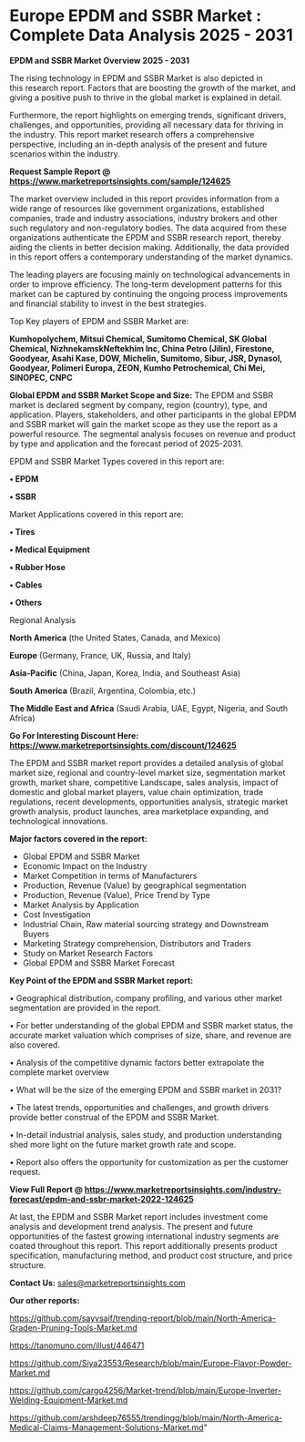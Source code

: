 # Europe EPDM and SSBR Market : Complete Data Analysis 2025 - 2031

<Strong> EPDM and SSBR Market Overview 2025 - 2031</strong>

The rising technology in EPDM and SSBR Market is also depicted in this research report. Factors that are boosting the growth of the market, and giving a positive push to thrive in the global market is explained in detail.

Furthermore, the report highlights on emerging trends, significant drivers, challenges, and opportunities, providing all necessary data for thriving in the industry. This report market research offers a comprehensive perspective, including an in-depth analysis of the present and future scenarios within the industry.

<strong>Request Sample Report @ <a href=https://www.marketreportsinsights.com/sample/124625>https://www.marketreportsinsights.com/sample/124625</a></strong>

The market overview included in this report provides information from a wide range of resources like government organizations, established companies, trade and industry associations, industry brokers and other such regulatory and non-regulatory bodies. The data acquired from these organizations authenticate the EPDM and SSBR research report, thereby aiding the clients in better decision making. Additionally, the data provided in this report offers a contemporary understanding of the market dynamics.

The leading players are focusing mainly on technological advancements in order to improve efficiency. The long-term development patterns for this market can be captured by continuing the ongoing process improvements and financial stability to invest in the best strategies.

Top Key players of EPDM and SSBR Market are:

<strong>Kumhopolychem, Mitsui Chemical, Sumitomo Chemical, SK Global Chemical, NizhnekamskNeftekhim Inc, China Petro (Jilin), Firestone, Goodyear, Asahi Kase, DOW, Michelin, Sumitomo, Sibur, JSR, Dynasol, Goodyear, Polimeri Europa, ZEON, Kumho Petrochemical, Chi Mei, SINOPEC, CNPC</strong>

<strong><b>Global EPDM and SSBR Market Scope and Size:</b></strong>
The EPDM and SSBR market is declared segment by company, region (country), type, and application. Players, stakeholders, and other participants in the global EPDM and SSBR market will gain the market scope as they use the report as a powerful resource. The segmental analysis focuses on revenue and product by type and application and the forecast period of 2025-2031.

EPDM and SSBR Market Types covered in this report are:

<strong>• EPDM

• SSBR</strong>

Market Applications covered in this report are:

<strong>• Tires

• Medical Equipment

• Rubber Hose

• Cables

• Others</strong> 

Regional Analysis

<strong>North America</strong> (the United States, Canada, and Mexico)

<strong>Europe</strong> (Germany, France, UK, Russia, and Italy)

<strong>Asia-Pacific</strong> (China, Japan, Korea, India, and Southeast Asia)

<strong>South America</strong> (Brazil, Argentina, Colombia, etc.)

<strong>The Middle East and Africa</strong> (Saudi Arabia, UAE, Egypt, Nigeria, and South Africa)

<strong>Go For Interesting Discount Here: <a href=https://www.marketreportsinsights.com/discount/124625>https://www.marketreportsinsights.com/discount/124625</a></strong>

The EPDM and SSBR market report provides a detailed analysis of global market size, regional and country-level market size, segmentation market growth, market share, competitive Landscape, sales analysis, impact of domestic and global market players, value chain optimization, trade regulations, recent developments, opportunities analysis, strategic market growth analysis, product launches, area marketplace expanding, and technological innovations.

<strong><b>Major factors covered in the report:</b></strong>
<ul>
  <li>Global EPDM and SSBR Market </li>
  <li>Economic Impact on the Industry</li>
  <li>Market Competition in terms of Manufacturers</li>
  <li>Production, Revenue (Value) by geographical segmentation</li>
  <li>Production, Revenue (Value), Price Trend by Type</li>
  <li>Market Analysis by Application</li>
  <li>Cost Investigation</li>
  <li>Industrial Chain, Raw material sourcing strategy and Downstream Buyers</li>
  <li>Marketing Strategy comprehension, Distributors and Traders</li>
  <li>Study on Market Research Factors</li>
  <li>Global EPDM and SSBR Market Forecast</li>
</ul>

<strong><b>Key Point of the EPDM and SSBR Market report:</b></strong>

• Geographical distribution, company profiling, and various other market segmentation are provided in the report.

• For better understanding of the global EPDM and SSBR market status, the accurate market valuation which comprises of size, share, and revenue are also covered.

• Analysis of the competitive dynamic factors better extrapolate the complete market overview

• What will be the size of the emerging EPDM and SSBR market in 2031?

• The latest trends, opportunities and challenges, and growth drivers provide better construal of the EPDM and SSBR Market.

• In-detail industrial analysis, sales study, and production understanding shed more light on the future market growth rate and scope.

• Report also offers the opportunity for customization as per the customer request.

<strong><b>View Full Report @ <a href=https://www.marketreportsinsights.com/industry-forecast/epdm-and-ssbr-market-2022-124625>https://www.marketreportsinsights.com/industry-forecast/epdm-and-ssbr-market-2022-124625</a></b></strong>


At last, the EPDM and SSBR Market report includes investment come analysis and development trend analysis. The present and future opportunities of the fastest growing international industry segments are coated throughout this report. This report additionally presents product specification, manufacturing method, and product cost structure, and price structure.

<strong>Contact Us:</strong>
sales@marketreportsinsights.com

<strong>Our other reports:</strong>

<a href=https://github.com/sayysaif/trending-report/blob/main/North-America-Graden-Pruning-Tools-Market.md>https://github.com/sayysaif/trending-report/blob/main/North-America-Graden-Pruning-Tools-Market.md</a>

<a href=https://tanomuno.com/illust/446471>https://tanomuno.com/illust/446471</a>

<a href=https://github.com/Siya23553/Research/blob/main/Europe-Flavor-Powder-Market.md>https://github.com/Siya23553/Research/blob/main/Europe-Flavor-Powder-Market.md</a>

<a href=https://github.com/cargo4256/Market-trend/blob/main/Europe-Inverter-Welding-Equipment-Market.md>https://github.com/cargo4256/Market-trend/blob/main/Europe-Inverter-Welding-Equipment-Market.md</a>

<a href=https://github.com/arshdeep76555/trendingg/blob/main/North-America-Medical-Claims-Management-Solutions-Market.md>https://github.com/arshdeep76555/trendingg/blob/main/North-America-Medical-Claims-Management-Solutions-Market.md</a>"
